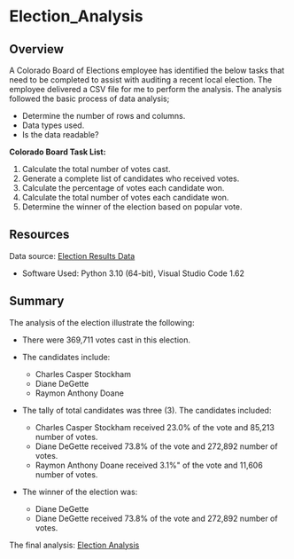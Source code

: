 # Election_Analysis

## Overview
A Colorado Board of Elections employee has identified the below tasks that need to be completed to assist with auditing a recent local election. The employee 
delivered a CSV file for me to perform the analysis.  The analysis followed the basic process of data analysis;
   - Determine the number of rows and columns.
   - Data types used.
   - Is the data readable?

**Colorado Board Task List:**
1. Calculate the total number of votes cast.
2. Generate a complete list of candidates who received votes.
3. Calculate the percentage of votes each candidate won.
4. Calculate the total number of votes each candidate won.
5. Determine the winner of the election based on popular vote.

## Resources
Data source: [Election Results Data](https://github.com/SheaButta/Election_Analysis/blob/main/Resources/election_results.csv)

- Software Used: Python 3.10 (64-bit), Visual Studio Code 1.62

## Summary
The analysis of the election illustrate the following:
- There were 369,711 votes cast in this election.
- The candidates include:
  - Charles Casper Stockham
  - Diane DeGette
  - Raymon Anthony Doane
- The tally of total candidates was three (3).  The candidates included:
  - Charles Casper Stockham received 23.0% of the vote and 85,213 number of votes.
  - Diane DeGette received 73.8% of the vote and 272,892 number of votes.
  - Raymon Anthony Doane received 3.1%" of the vote and 11,606 number of votes.
  
- The winner of the election was:
  - Diane DeGette
  - Diane DeGette received 73.8% of the vote and 272,892 number of votes.

The final analysis: [Election Analysis](https://github.com/SheaButta/Election_Analysis/blob/main/analysis/election_analysis.txt)


